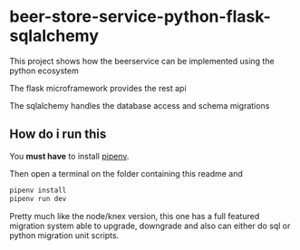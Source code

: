 # beer-store-service-python-flask-sqlalchemy

This project shows how the beerservice can be implemented using the python
ecosystem

The flask microframework provides the rest api

The sqlalchemy handles the database access and schema migrations

## How do i run this

You **must have** to install [pipenv](https://github.com/pypa/pipenv).

Then open a terminal on the folder containing this readme and

```bash
pipenv install
pipenv run dev
```

Pretty much like the node/knex version, this one has a full featured migration
system able to upgrade, downgrade and also can either do sql or python migration
unit scripts.
